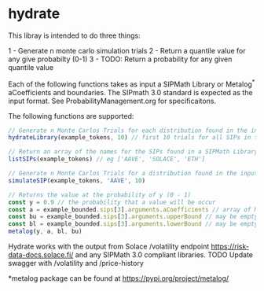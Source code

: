 # hydrate

This libray is intended to do three things:

1 - Generate n monte carlo simulation trials 
2 - Return a quantile value for any give probabilty (0-1)
3 - TODO: Return a probability for any given quantile value 

Each of the following functions takes as input a SIPMath Library or Metalog<sup>*</sup> aCoefficients and boundaries.
The SIPmath 3.0 standard is expected as the input format. See ProbabilityManagement.org for specificaitons.
 

The following functions are supported:
```js
// Generate n Monte Carlos Trials for each distribution found in the input SIPMath 'library'
hydrateLibrary(example_tokens, 10) // first 10 trials for all SIPs in the library

// Return an array of the names for the SIPs found in a SIPMath Library
listSIPs(example_tokens) // eg ['AAVE', 'SOLACE', 'ETH']

// Generate n Monte Carlos Trials for a distribution found in the input SIPMath 'library'
simulateSIP(example_tokens, 'AAVE', 10)

// Returns the value at the probability of y (0 - 1) 
const y = 0.9 // the probability that a value will be occur
const a = example_bounded.sips[3].arguments.aCoefficients // array of Metalog aCoefficients 
const bu = example_bounded.sips[3].arguments.upperBound // may be empty string
const bl = example_bounded.sips[3].arguments.lowerBound // may be empty string
metalog(y, a, bl, bu)
```

Hydrate works with the output from Solace /volatility endpoint https://risk-data-docs.solace.fi/ and any SIPMath 3.0 compliant libraries.
TODO Update swagger with /volatility and /price-history

*metalog package can be found at https://pypi.org/project/metalog/
